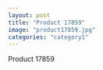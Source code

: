 ```yaml
---
layout: post
title: "Product 17859"
image: "product17859.jpg"
categories: "category1"
---
```

Product 17859
